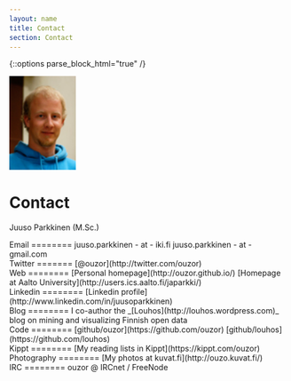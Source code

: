 ```yaml
---
layout: name
title: Contact
section: Contact
---
```

<!-- This is for the Sections to work with kramdown -->
{::options parse_block_html="true" /}

<img class='inset right' src='../images/juuso.jpg' title='Juuso Parkkinen' alt='Photo' width='120px' />

Contact
=======

Juuso Parkkinen (M.Sc.)

<div class="section">
Email
========
juuso.parkkinen - at - iki.fi  
juuso.parkkinen - at - gmail.com  
</div>

<div class="section">
Twitter
=======
[@ouzor](http://twitter.com/ouzor)
</div>

<div class="section">
Web
========
[Personal homepage](http://ouzor.github.io/)  
[Homepage at Aalto University](http://users.ics.aalto.fi/japarkki/)  
</div>

<div class="section">
Linkedin
========
[Linkedin profile](http://www.linkedin.com/in/juusoparkkinen)  
</div>

<div class="section">
Blog
========
I co-author the _[Louhos](http://louhos.wordpress.com)_ blog on mining and visualizing Finnish open data
</div>

<div class="section">
Code
========
[github/ouzor](https://github.com/ouzor)  
[github/louhos](https://github.com/louhos)  
</div>

<div class="section">
Kippt
========
[My reading lists in Kippt](https://kippt.com/ouzor)  
</div>

<div class="section">
Photography
========
[My photos at kuvat.fi](http://ouzo.kuvat.fi/)  
</div>

<div class="section">
IRC
========
ouzor @ IRCnet / FreeNode
</div>
